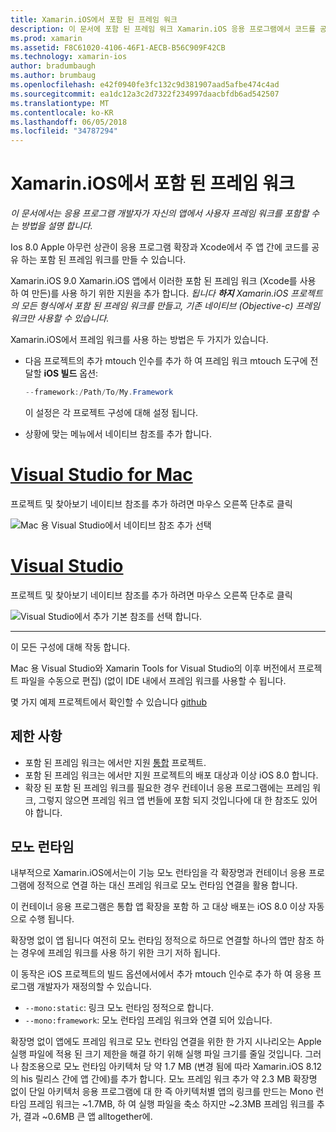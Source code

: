 ```yaml
---
title: Xamarin.iOS에서 포함 된 프레임 워크
description: 이 문서에 포함 된 프레임 워크 Xamarin.iOS 응용 프로그램에서 코드를 공유 하는 방법을 설명 합니다. Mtouch 도구 또는 네이티브 참조와이 수행할 수 있습니다.
ms.prod: xamarin
ms.assetid: F8C61020-4106-46F1-AECB-B56C909F42CB
ms.technology: xamarin-ios
author: bradumbaugh
ms.author: brumbaug
ms.openlocfilehash: e42f0940fe3fc132c9d381907aad5afbe474c4ad
ms.sourcegitcommit: ea1dc12a3c2d7322f234997daacbfdb6ad542507
ms.translationtype: MT
ms.contentlocale: ko-KR
ms.lasthandoff: 06/05/2018
ms.locfileid: "34787294"
---
```

# <a name="embedded-frameworks-in-xamarinios"></a>Xamarin.iOS에서 포함 된 프레임 워크

_이 문서에서는 응용 프로그램 개발자가 자신의 앱에서 사용자 프레임 워크를 포함할 수는 방법을 설명 합니다._

Ios 8.0 Apple 아무런 상관이 응용 프로그램 확장과 Xcode에서 주 앱 간에 코드를 공유 하는 포함 된 프레임 워크를 만들 수 있습니다.

Xamarin.iOS 9.0 Xamarin.iOS 앱에서 이러한 포함 된 프레임 워크 (Xcode를 사용 하 여 만든)를 사용 하기 위한 지원을 추가 합니다. *됩니다 **하지** Xamarin.iOS 프로젝트의 모든 형식에서 포함 된 프레임 워크를 만들고, 기존 네이티브 (Objective-c) 프레임 워크만 사용할 수 있습니다.*

Xamarin.iOS에서 프레임 워크를 사용 하는 방법은 두 가지가 있습니다.

- 다음 프로젝트의 추가 mtouch 인수를 추가 하 여 프레임 워크 mtouch 도구에 전달할 **iOS 빌드** 옵션:

  ```csharp
  --framework:/Path/To/My.Framework
  ```

  이 설정은 각 프로젝트 구성에 대해 설정 됩니다.

- 상황에 맞는 메뉴에서 네이티브 참조를 추가 합니다.

# <a name="visual-studio-for-mactabvsmac"></a>[Visual Studio for Mac](#tab/vsmac)

프로젝트 및 찾아보기 네이티브 참조를 추가 하려면 마우스 오른쪽 단추로 클릭

![](embedded-frameworks-images/xam-native-refs.png "Mac 용 Visual Studio에서 네이티브 참조 추가 선택")

# <a name="visual-studiotabvswin"></a>[Visual Studio](#tab/vswin)

프로젝트 및 찾아보기 네이티브 참조를 추가 하려면 마우스 오른쪽 단추로 클릭

![](embedded-frameworks-images/vs-native-refs.png "Visual Studio에서 추가 기본 참조를 선택 합니다.")

-----

  이 모든 구성에 대해 작동 합니다.

Mac 용 Visual Studio와 Xamarin Tools for Visual Studio의 이후 버전에서 프로젝트 파일을 수동으로 편집) (없이 IDE 내에서 프레임 워크를 사용할 수 됩니다.

몇 가지 예제 프로젝트에서 확인할 수 있습니다 [github](https://github.com/rolfbjarne/embedded-frameworks)

## <a name="limitations"></a>제한 사항

- 포함 된 프레임 워크는 에서만 지원 [통합](~/cross-platform/macios/unified/index.md) 프로젝트.
- 포함 된 프레임 워크는 에서만 지원 프로젝트의 배포 대상과 이상 iOS 8.0 합니다.
- 확장 된 포함 된 프레임 워크를 필요한 경우 컨테이너 응용 프로그램에는 프레임 워크, 그렇지 않으면 프레임 워크 앱 번들에 포함 되지 것입니다에 대 한 참조도 있어야 합니다.

## <a name="the-mono-runtime"></a>모노 런타임

내부적으로 Xamarin.iOS에서는이 기능 모노 런타임을 각 확장명과 컨테이너 응용 프로그램에 정적으로 연결 하는 대신 프레임 워크로 모노 런타임 연결을 활용 합니다.

이 컨테이너 응용 프로그램은 통합 앱 확장을 포함 하 고 대상 배포는 iOS 8.0 이상 자동으로 수행 됩니다.

확장명 없이 앱 됩니다 여전히 모노 런타임 정적으로 하므로 연결할 하나의 앱만 참조 하는 경우에 프레임 워크를 사용 하기 위한 크기 저하 됩니다.

이 동작은 iOS 프로젝트의 빌드 옵션에서에서 추가 mtouch 인수로 추가 하 여 응용 프로그램 개발자가 재정의할 수 있습니다.

- `--mono:static`: 링크 모노 런타임 정적으로 합니다.
- `--mono:framework`: 모노 런타임 프레임 워크와 연결 되어 있습니다.

확장명 없이 앱에도 프레임 워크로 모노 런타임 연결을 위한 한 가지 시나리오는 Apple 실행 파일에 적용 된 크기 제한을 해결 하기 위해 실행 파일 크기를 줄일 것입니다. 그러나 참조용으로 모노 런타임 아키텍처 당 약 1.7 MB (변경 됨에 따라 Xamarin.iOS 8.12의 his 릴리스 간에 앱 간에)를 추가 합니다. 모노 프레임 워크 추가 약 2.3 MB 확장명 없이 단일 아키텍처 응용 프로그램에 대 한 즉 아키텍처별 앱의 링크를 만드는 Mono 런타임 프레임 워크는 ~1.7MB, 하 여 실행 파일을 축소 하지만 ~2.3MB 프레임 워크를 추가, 결과 ~0.6MB 큰 앱 alltogether에.

